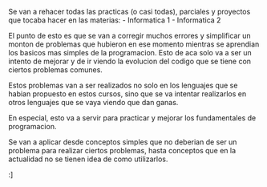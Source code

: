 Se van a rehacer todas las practicas (o casi todas), parciales y proyectos que tocaba hacer en las materias:
    - Informatica 1
    - Informatica 2

El punto de esto es que se van a corregir muchos errores y simplificar un monton de problemas que hubieron en ese momento mientras se aprendian los basicos mas simples de la programacion. Esto de aca solo va a ser un intento de mejorar y de ir viendo la evolucion del codigo que se tiene con ciertos problemas comunes.

Estos problemas van a ser realizados no solo en los lenguajes que se habian propuesto en estos cursos, sino que se va intentar realizarlos en otros lenguajes que se vaya viendo que dan ganas.

En especial, esto va a servir para practicar y mejorar los fundamentales de programacion.

Se van a aplicar desde conceptos simples que no deberian de ser un problema para realizar ciertos problemas, hasta conceptos que en la actualidad no se tienen idea de como utilizarlos.

:]
